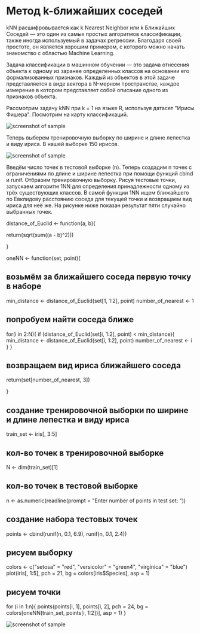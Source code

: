 <h1>Метод k-ближайших соседей</h1>

<p>
  kNN расшифровывается как k Nearest Neighbor или k Ближайших Соседей — это один из самых простых алгоритмов классификации, также иногда используемый в задачах       
  регрессии. Благодаря своей простоте, он является хорошим примером, с которого можно начать знакомство с областью Machine Learning. 
</p>

<p>
  Задача классификации в машинном обучении — это задача отнесения объекта к одному из заранее определенных классов на основании его формализованных признаков. 
  Каждый из объектов в этой задаче представляется в виде вектора в N-мерном пространстве, каждое измерение в котором представляет собой описание одного из признаков 
  объекта. 
</p>

<p>
  Рассмотрим задачу kNN при k = 1 на языке R, используя датасет "Ирисы Фишера". 
  Посмотрим на карту классификаций.
</p>

![screenshot of sample](https://raw.githubusercontent.com/jelupre/ML1/master/iris_map.png)

<p>
  Теперь выберем тренировочную выборку по ширине и длине лепестка и виду ириса. В нашей выборке 150 ирисов.
</p>

![screenshot of sample](https://raw.githubusercontent.com/jelupre/ML1/master/iris_plot.png)

<p>
  Введём число точек в тестовой выборке (n). Теперь создадим n точек с ограничениями по длине и ширине лепестка при помощи функций cbind и runif. Отбразим 
  тренировочную выборку. Рисуя тестовые точки, запускаем алгоритм 1NN для определения принадлежности одному из трёх существующих классов. 
  В самой функции 1NN ищем ближайшего по Евклидову расстоянию соседа для текущей точки и возвращаем вид ириса для неё же. 
  На рисунке ниже показан результат пяти случайно выбранных точек.
</p>

distance_of_Euclid <- function(a, b){
  
  return(sqrt(sum((a - b)^2)))
  
}

oneNN <- function(set, point){
  
  ## возьмём за ближайшего соседа первую точку в наборе
  min_distance <- distance_of_Euclid(set[1, 1:2], point)
  number_of_nearest <- 1
  
  ## попробуем найти соседа ближе
  for(i in 2:N){
    if (distance_of_Euclid(set[i, 1:2], point) < min_distance){
      min_distance <- distance_of_Euclid(set[i, 1:2], point)
      number_of_nearest <- i
    }
  }
  
  ## возвращаем вид ириса ближайшего соседа
  return(set[number_of_nearest, 3])
  
}

## создание тренировочной выборки по ширине и длине лепестка и виду ириса
train_set <- iris[, 3:5]

## кол-во точек в тренировочной выборке
N <- dim(train_set)[1]

## кол-во точек в тестовой выборке
n <- as.numeric(readline(prompt = "Enter number of points in test set: "))

## создание набора тестовых точек
points <- cbind(runif(n, 0.1, 6.9), runif(n, 0.1, 2.4))

## рисуем выборку
colors <- c("setosa" = "red", "versicolor" = "green4", "virginica" = "blue")
plot(iris[, 1:5], pch = 21, bg = colors[iris$Species], asp = 1)

## рисуем точки
for (i in 1:n){
  points(points[i, 1], points[i, 2], pch = 24, bg = colors[oneNN(train_set, points[i, 1:2])], asp = 1)
}

![screenshot of sample](https://raw.githubusercontent.com/jelupre/ML1/master/iris_done.png)


